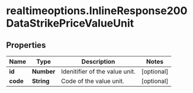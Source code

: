 # realtimeoptions.InlineResponse200DataStrikePriceValueUnit

## Properties

Name | Type | Description | Notes
------------ | ------------- | ------------- | -------------
**id** | **Number** | Idenitifier of the value unit. | [optional] 
**code** | **String** | Code of the value unit. | [optional] 


